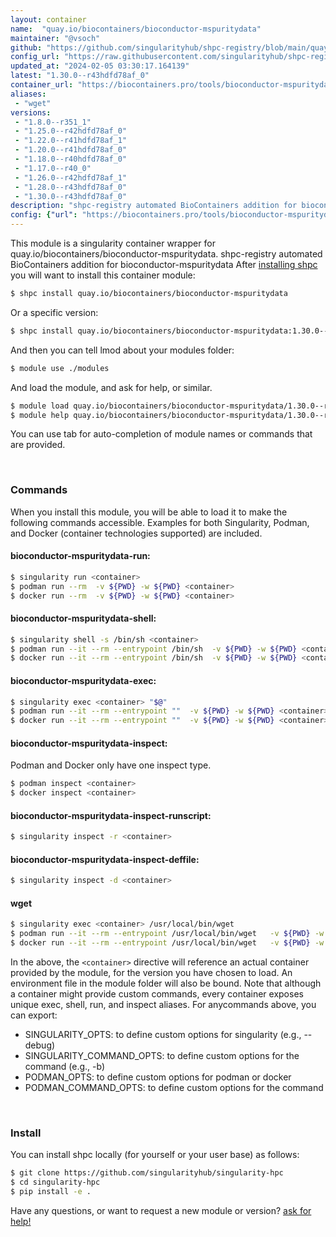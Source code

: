 ```yaml
---
layout: container
name:  "quay.io/biocontainers/bioconductor-mspuritydata"
maintainer: "@vsoch"
github: "https://github.com/singularityhub/shpc-registry/blob/main/quay.io/biocontainers/bioconductor-mspuritydata/container.yaml"
config_url: "https://raw.githubusercontent.com/singularityhub/shpc-registry/main/quay.io/biocontainers/bioconductor-mspuritydata/container.yaml"
updated_at: "2024-02-05 03:30:17.164139"
latest: "1.30.0--r43hdfd78af_0"
container_url: "https://biocontainers.pro/tools/bioconductor-mspuritydata"
aliases:
 - "wget"
versions:
 - "1.8.0--r351_1"
 - "1.25.0--r42hdfd78af_0"
 - "1.22.0--r41hdfd78af_1"
 - "1.20.0--r41hdfd78af_0"
 - "1.18.0--r40hdfd78af_0"
 - "1.17.0--r40_0"
 - "1.26.0--r42hdfd78af_1"
 - "1.28.0--r43hdfd78af_0"
 - "1.30.0--r43hdfd78af_0"
description: "shpc-registry automated BioContainers addition for bioconductor-mspuritydata"
config: {"url": "https://biocontainers.pro/tools/bioconductor-mspuritydata", "maintainer": "@vsoch", "description": "shpc-registry automated BioContainers addition for bioconductor-mspuritydata", "latest": {"1.30.0--r43hdfd78af_0": "sha256:d8163a1bb0495acd1bfa0a2f1455cd76fd3da829e2978bad9be5a9b6cbb0e13c"}, "tags": {"1.8.0--r351_1": "sha256:7ec5906ea8fc2961d1b21d158d8111ac27e95d53e750ac44ee374c4308319cd7", "1.25.0--r42hdfd78af_0": "sha256:0c0ea25816219068915a8ea15d6c22343b7f731731cc11dd2afa99a28ec53843", "1.22.0--r41hdfd78af_1": "sha256:39b057323d6513a70705eba0cbc173d41f77620b74c767c500f6b935c8cd7193", "1.20.0--r41hdfd78af_0": "sha256:d72b6d2efcb48c2d80a56b05091b424e37ed19de40bad3c2ac0453198f010cb2", "1.18.0--r40hdfd78af_0": "sha256:dbe78efa597ddeeb8cb40037f295277fb6ef4292ec9c5c090a964b819f863ea0", "1.17.0--r40_0": "sha256:7ad5426adea173fea856cfd1cfa56be3c15d3f1a6f3d3b7cc9bbcf1471a25005", "1.26.0--r42hdfd78af_1": "sha256:550851787641f8a6a164508f5af9ef30a48029a5e1506e7c4546088aa9d89cf7", "1.28.0--r43hdfd78af_0": "sha256:1e79f792ca921fb433edd27e7d32d94c61ecca6a2cb1d85da2499216b1363be5", "1.30.0--r43hdfd78af_0": "sha256:d8163a1bb0495acd1bfa0a2f1455cd76fd3da829e2978bad9be5a9b6cbb0e13c"}, "docker": "quay.io/biocontainers/bioconductor-mspuritydata", "aliases": {"wget": "/usr/local/bin/wget"}}
---
```


This module is a singularity container wrapper for quay.io/biocontainers/bioconductor-mspuritydata.
shpc-registry automated BioContainers addition for bioconductor-mspuritydata
After [installing shpc](#install) you will want to install this container module:


```bash
$ shpc install quay.io/biocontainers/bioconductor-mspuritydata
```

Or a specific version:

```bash
$ shpc install quay.io/biocontainers/bioconductor-mspuritydata:1.30.0--r43hdfd78af_0
```

And then you can tell lmod about your modules folder:

```bash
$ module use ./modules
```

And load the module, and ask for help, or similar.

```bash
$ module load quay.io/biocontainers/bioconductor-mspuritydata/1.30.0--r43hdfd78af_0
$ module help quay.io/biocontainers/bioconductor-mspuritydata/1.30.0--r43hdfd78af_0
```

You can use tab for auto-completion of module names or commands that are provided.

<br>

### Commands

When you install this module, you will be able to load it to make the following commands accessible.
Examples for both Singularity, Podman, and Docker (container technologies supported) are included.

#### bioconductor-mspuritydata-run:

```bash
$ singularity run <container>
$ podman run --rm  -v ${PWD} -w ${PWD} <container>
$ docker run --rm  -v ${PWD} -w ${PWD} <container>
```

#### bioconductor-mspuritydata-shell:

```bash
$ singularity shell -s /bin/sh <container>
$ podman run --it --rm --entrypoint /bin/sh  -v ${PWD} -w ${PWD} <container>
$ docker run --it --rm --entrypoint /bin/sh  -v ${PWD} -w ${PWD} <container>
```

#### bioconductor-mspuritydata-exec:

```bash
$ singularity exec <container> "$@"
$ podman run --it --rm --entrypoint ""  -v ${PWD} -w ${PWD} <container> "$@"
$ docker run --it --rm --entrypoint ""  -v ${PWD} -w ${PWD} <container> "$@"
```

#### bioconductor-mspuritydata-inspect:

Podman and Docker only have one inspect type.

```bash
$ podman inspect <container>
$ docker inspect <container>
```

#### bioconductor-mspuritydata-inspect-runscript:

```bash
$ singularity inspect -r <container>
```

#### bioconductor-mspuritydata-inspect-deffile:

```bash
$ singularity inspect -d <container>
```


#### wget

```bash
$ singularity exec <container> /usr/local/bin/wget
$ podman run --it --rm --entrypoint /usr/local/bin/wget   -v ${PWD} -w ${PWD} <container> -c " $@"
$ docker run --it --rm --entrypoint /usr/local/bin/wget   -v ${PWD} -w ${PWD} <container> -c " $@"
```



In the above, the `<container>` directive will reference an actual container provided
by the module, for the version you have chosen to load. An environment file in the
module folder will also be bound. Note that although a container
might provide custom commands, every container exposes unique exec, shell, run, and
inspect aliases. For anycommands above, you can export:

 - SINGULARITY_OPTS: to define custom options for singularity (e.g., --debug)
 - SINGULARITY_COMMAND_OPTS: to define custom options for the command (e.g., -b)
 - PODMAN_OPTS: to define custom options for podman or docker
 - PODMAN_COMMAND_OPTS: to define custom options for the command

<br>

### Install

You can install shpc locally (for yourself or your user base) as follows:

```bash
$ git clone https://github.com/singularityhub/singularity-hpc
$ cd singularity-hpc
$ pip install -e .
```

Have any questions, or want to request a new module or version? [ask for help!](https://github.com/singularityhub/singularity-hpc/issues)